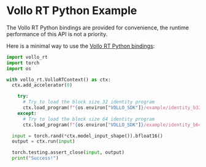 # Vollo RT Python Example

The Vollo RT Python bindings are provided for convenience, the runtime
performance of this API is not a priority.

<!-- markdown-link-check-disable -->
Here is a minimal way to use the [Vollo RT Python bindings](./api-reference/vollo_rt.html):
<!-- markdown-link-check-enable -->

```python
import vollo_rt
import torch
import os

with vollo_rt.VolloRTContext() as ctx:
  ctx.add_accelerator(0)

	try:
	  # Try to load the block size 32 identity program
	  ctx.load_program(f"{os.environ["VOLLO_SDK"]}/example/identity_b32.vollo")
	except:
	  # Try to load the block size 64 identity program
	  ctx.load_program(f"{os.environ["VOLLO_SDK"]}/example/identity_b64.vollo")

  input = torch.rand(*ctx.model_input_shape()).bfloat16()
  output = ctx.run(input)

  torch.testing.assert_close(input, output)
  print("Success!")
```
